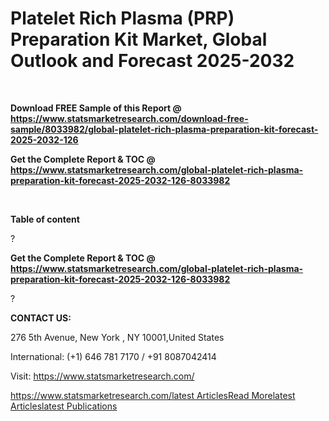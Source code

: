 <h1>Platelet Rich Plasma (PRP) Preparation Kit Market, Global Outlook and Forecast 2025-2032</h1><br/><p><strong>Download FREE Sample of this Report @ <a href="https://www.statsmarketresearch.com/download-free-sample/8033982/global-platelet-rich-plasma-preparation-kit-forecast-2025-2032-126">https://www.statsmarketresearch.com/download-free-sample/8033982/global-platelet-rich-plasma-preparation-kit-forecast-2025-2032-126</a></strong></p>
 
 
 
 <div><b>Get the Complete Report & TOC @ <a href="https://www.statsmarketresearch.com/global-platelet-rich-plasma-preparation-kit-forecast-2025-2032-126-8033982">https://www.statsmarketresearch.com/global-platelet-rich-plasma-preparation-kit-forecast-2025-2032-126-8033982</a></b></div>
 
 
 
 <p><br />
 
 <b>Table of content</b></p>
 
 
 
 <p>? </p>
 
 
 
 <div><b>Get the Complete Report & TOC @ <a href="https://www.statsmarketresearch.com/global-platelet-rich-plasma-preparation-kit-forecast-2025-2032-126-8033982">https://www.statsmarketresearch.com/global-platelet-rich-plasma-preparation-kit-forecast-2025-2032-126-8033982</a></b></div>
 
 
 
 <p>? </p>
 
 
 
 <p><b>CONTACT US:</b><br />
 
 276 5th Avenue, New York , NY 10001,United States<br />
 
 International: (+1) 646 781 7170 / +91 8087042414<br />
 
 Visit: <a href="https://www.statsmarketresearch.com/">https://www.statsmarketresearch.com/</a><br />
 
 <a href="https://gyeongbokgung.com">https://www.statsmarketresearch.com/</a><a href="https://hallyeomaritime.com">latest Articles</a><a href="https://jingwansa.com">Read More</a><a href="https://nguoiviet.jp/">latest Articles</a><a href="https://www.intelmarketresearch.com/">latest Publications</a></p>